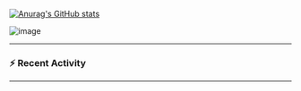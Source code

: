 [![Anurag's GitHub stats](https://github-readme-stats-delta-ivory.vercel.app/api?username=flexinup)](https://github.com/flexinup/github-readme-stats)

<!--<img src="https://apple-music-readme-rose.vercel.app/.vercel.app/?">-->

![image]({https://img.shields.io/badge/Discord-5865F2?style=for-the-badge&logo=discord&logoColor=white})

---

### :zap: Recent Activity

<!--START_SECTION:activity-->

<!--END_SECTION:activity-->

---

